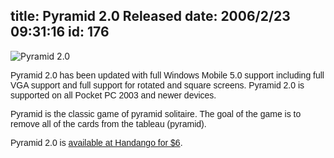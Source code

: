 title: Pyramid 2.0 Released
date: 2006/2/23 09:31:16
id: 176
---
![Pyramid 2.0](/software/pocketpc/pyramid/PyramidScreen.jpg)

<font face="Arial">Pyramid 2.0 has been updated with full Windows Mobile 5.0 support including full VGA support and full support for rotated and square screens. Pyramid 2.0 is supported on all Pocket PC 2003 and newer devices.</font>

<font face="Arial">Pyramid is the classic game of pyramid solitaire. The goal of the game is to remove all of the cards from the tableau (pyramid).</font>

<font face="Arial">Pyramid 2.0 is [available at Handango for $6](http://www.handango.com/affiliate/PlatformProductDetail.jsp?programId=58&affiliateId=2062&aCredit=1&productId=51512).</font>